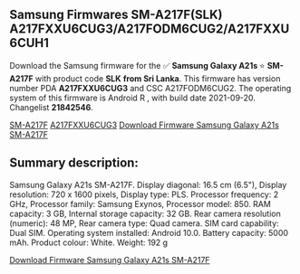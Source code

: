 <h2>Samsung Firmwares SM-A217F(SLK) A217FXXU6CUG3/A217FODM6CUG2/A217FXXU6CUH1</h2>
Download the Samsung firmware for the ✅ <strong>Samsung Galaxy A21s </strong> ⭐ <strong>SM-A217F</strong> with product code <strong>SLK</strong> <strong> from Sri Lanka</strong>. This firmware has version number PDA <strong>A217FXXU6CUG3</strong> and CSC A217FODM6CUG2. The operating system of this firmware is Android R , with build date 2021-09-20. Changelist <strong>21842546</strong>.


[SM-A217F](https://samfirm.shop/samsung/model/SM-A217F)
[A217FXXU6CUG3](https://samfirm.shop/samsung/pda/A217FXXU6CUG3)
[Download Firmware Samsung Galaxy A21s SM-A217F](https://samfirm.shop/samsung/firmware/458239)
<h2>Summary description:</h2>
<p>Samsung Galaxy A21s SM-A217F. Display diagonal: 16.5 cm (6.5"), Display resolution: 720 x 1600 pixels, Display type: PLS. Processor frequency: 2 GHz, Processor family: Samsung Exynos, Processor model: 850. RAM capacity: 3 GB, Internal storage capacity: 32 GB. Rear camera resolution (numeric): 48 MP, Rear camera type: Quad camera. SIM card capability: Dual SIM. Operating system installed: Android 10.0. Battery capacity: 5000 mAh. Product colour: White. Weight: 192 g</p>


[Download Firmware Samsung Galaxy A21s SM-A217F](https://samfirm.shop/samsung/firmware/458239)
